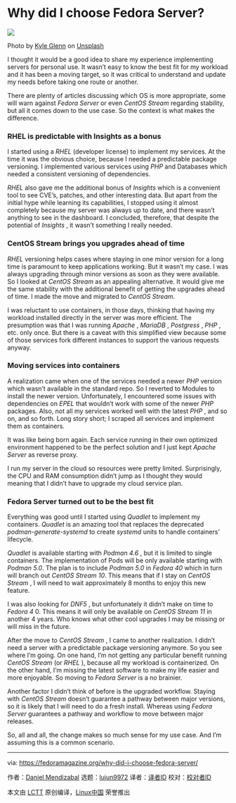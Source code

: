 [#]: subject: "Why did I choose Fedora Server?"
[#]: via: "https://fedoramagazine.org/why-did-i-choose-fedora-server/"
[#]: author: "Daniel Mendizabal https://fedoramagazine.org/author/sigulete/"
[#]: collector: "lujun9972/lctt-scripts-1705972010"
[#]: translator: " "
[#]: reviewer: " "
[#]: publisher: " "
[#]: url: " "

Why did I choose Fedora Server?
======

![][1]

Photo by [Kyle Glenn][2] on [Unsplash][3]

I thought it would be a good idea to share my experience implementing servers for personal use. It wasn’t easy to know the best fit for my workload and it has been a moving target, so it was critical to understand and update my needs before taking one route or another.

There are plenty of articles discussing which OS is more appropriate, some will warn against _Fedora Server_ or even _CentOS Stream_ regarding stability, but all it comes down to the use case. So the context is what makes the difference.

### RHEL is predictable with Insights as a bonus

I started using a _RHEL_ (developer license) to implement my services. At the time it was the obvious choice, because I needed a predictable package versioning. I implemented various services using _PHP_ and Databases which needed a consistent versioning of dependencies.

_RHEL_ also gave me the additional bonus of _Insights_ which is a convenient tool to see CVE’s, patches, and other interesting data. But apart from the initial hype while learning its capabilities, I stopped using it almost completely because my server was always up to date, and there wasn’t anything to see in the dashboard. I concluded, therefore, that despite the potential of _Insights_ , it wasn’t something I really needed.

### CentOS Stream brings you upgrades ahead of time

_RHEL_ versioning helps cases where staying in one minor version for a long time is paramount to keep applications working. But it wasn’t my case. I was always upgrading through minor versions as soon as they were available. So I looked at _CentOS Stream_ as an appealing alternative. It would give me the same stability with the additional benefit of getting the upgrades ahead of time. I made the move and migrated to _CentOS Stream_.

I was reluctant to use containers, in those days, thinking that having my workload installed directly in the server was more efficient. The presumption was that I was running _Apache_ , _MariaDB_ , _Postgress_ , _PHP_ , etc. only once. But there is a caveat with this simplified view because some of those services fork different instances to support the various requests anyway.

### Moving services into containers

A realization came when one of the services needed a newer _PHP_ version which wasn’t available in the standard repo. So I reverted to Modules to install the newer version. Unfortunately, I encountered some issues with dependencies on _EPEL_ that wouldn’t work with some of the newer _PHP_ packages. Also, not all my services worked well with the latest _PHP_ , and so on, and so forth. Long story short; I scraped all services and implement them as containers.

It was like being born again. Each service running in their own optimized environment happened to be the perfect solution and I just kept _Apache Server_ as reverse proxy.

I run my server in the cloud so resources were pretty limited. Surprisingly, the CPU and RAM consumption didn’t jump as I thought they would meaning that I didn’t have to upgrade my cloud service plan.

### Fedora Server turned out to be the best fit

Everything was good until I started using _Quadlet_ to implement my containers. _Quadlet_ is an amazing tool that replaces the deprecated _podman-generate-systemd_ to create _systemd_ units to handle containers’ lifecycle.

_Quadlet_ is available starting with _Podman 4.6_ , but it is limited to single containers. The implementation of Pods will be only available starting with _Podman 5.0_. The plan is to include _Podman 5.0_ in _Fedora 40_ which in turn will branch out _CentOS Stream 10_. This means that if I stay on _CentOS Stream_ , I will need to wait approximately 8 months to enjoy this new feature.

I was also looking for _DNF5_ , but unfortunately it didn’t make on time to _Fedora 4_ 0\. This means it will only be available on _CentOS Stream 11_ in another 4 years. Who knows what other cool upgrades I may be missing or will miss in the future.

After the move to _CentOS Stream_ , I came to another realization. I didn’t need a server with a predictable package versioning anymore. So you see where I’m going. On one hand, I’m not getting any particular benefit running _CentOS Stream_ (or _RHEL_ ), because all my workload is containerized. On the other hand, I’m missing the latest software to make my life easier and more enjoyable. So moving to _Fedora Server_ is a no brainier.

Another factor I didn’t think of before is the upgraded workflow. Staying with _CentOS Stream_ doesn’t guarantee a pathway between major versions, so it is likely that I will need to do a fresh install. Whereas using _Fedora Server_ guarantees a pathway and workflow to move between major releases.

So, all and all, the change makes so much sense for my use case. And I’m assuming this is a common scenario.

--------------------------------------------------------------------------------

via: https://fedoramagazine.org/why-did-i-choose-fedora-server/

作者：[Daniel Mendizabal][a]
选题：[lujun9972][b]
译者：[译者ID](https://github.com/译者ID)
校对：[校对者ID](https://github.com/校对者ID)

本文由 [LCTT](https://github.com/LCTT/TranslateProject) 原创编译，[Linux中国](https://linux.cn/) 荣誉推出

[a]: https://fedoramagazine.org/author/sigulete/
[b]: https://github.com/lujun9972
[1]: https://fedoramagazine.org/wp-content/uploads/2024/03/why_did_i_choose_fedora_server-816x345.jpg
[2]: https://unsplash.com/@kylejglenn?utm_content=creditCopyText&utm_medium=referral&utm_source=unsplash
[3]: https://unsplash.com/photos/a-yellow-and-black-sign-sitting-on-the-side-of-a-road-IFLgWYlT2fI?utm_content=creditCopyText&utm_medium=referral&utm_source=unsplash
